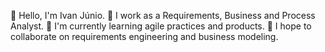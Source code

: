 👋 Hello, I'm Ivan Júnio.
👀 I work as a Requirements, Business and Process Analyst.
🌱 I'm currently learning agile practices and products.
💞️ I hope to collaborate on requirements engineering and business modeling.
